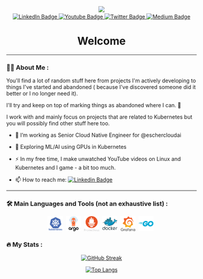 <div id="top-image" align="center">
    <img src="https://media1.giphy.com/media/Dy5InLmd7AZm8/giphy.gif?cid=ecf05e47esqg9kb0xy411ccm8ajmaov5lrn1b8itm307rkz0&rid=giphy.gif&ct=g" width="160px"/>
</div>
<div id="badges" align="center">
  <a href="https://www.linkedin.com/in/drew-hudson-viles/">
    <img src="https://img.shields.io/badge/LinkedIn-blue?style=for-the-badge&logo=linkedin&logoColor=white" alt="LinkedIn Badge"/>
  </a>
  <a href="https://www.youtube.com/@LearnWithDrew">
    <img src="https://img.shields.io/badge/YouTube-red?style=for-the-badge&logo=youtube&logoColor=white" alt="Youtube Badge"/>
  </a>
  <a href="https://twitter.com/D2wV3s">
    <img src="https://img.shields.io/badge/Twitter-blue?style=for-the-badge&logo=twitter&logoColor=white" alt="Twitter Badge"/>
  </a>
  <a href="medium.com/@DrewViles">
    <img src="https://img.shields.io/badge/Medium-white?style=for-the-badge&logo=medium&logoColor=black" alt="Medium Badge"/>
  </a>
    <h1>
      Welcome
    </h1>
</div>

---

### :technologist: About Me :
You'll find a lot of random stuff here from projects I'm actively developing to things I've started and abandoned (
because I've discovered someone
did it better or I no longer need it).

I'll try and keep on top of marking things as abandoned where I can. 🙈

I work with and mainly focus on projects that are related to Kubernetes but you will possibly find other stuff here too.

- :telescope: I’m working as Senior Cloud Native Engineer for @eschercloudai

- :seedling: Exploring ML/AI using GPUs in Kubernetes

- :zap: In my free time, I make unwatched YouTube videos on Linux and Kubernetes and I game - a bit too much.

- :mailbox: How to reach me: [![Linkedin Badge](https://img.shields.io/badge/-linkedin-blue?style=flat&logo=Linkedin&logoColor=white)](https://www.linkedin.com/in/drew-hudson-viles/)

---

### :hammer_and_wrench: Main Languages and Tools (not an exhaustive list) :
<div id="languages-tools" align="center">
  <img src="https://github.com/devicons/devicon/blob/master/icons/kubernetes/kubernetes-plain-wordmark.svg" title="Kubernetes" alt="Kubernetes" width="40" height="40"/>&nbsp;
  <img src="https://github.com/devicons/devicon/blob/master/icons/argocd/argocd-original-wordmark.svg" title="ArgoCD" alt="ArgoCD" width="40" height="40"/>&nbsp;
  <img src="https://github.com/devicons/devicon/blob/master/icons/prometheus/prometheus-original-wordmark.svg" title="Prometheus" alt="Prometheus" width="40" height="40"/>&nbsp;
  <img src="https://github.com/devicons/devicon/blob/master/icons/docker/docker-original-wordmark.svg" title="Docker" alt="Docker" width="40" height="40"/>&nbsp;
  <img src="https://github.com/devicons/devicon/blob/master/icons/grafana/grafana-original-wordmark.svg" title="Grafana" alt="Grafana" width="40" height="40"/>&nbsp;
  <img src="https://github.com/devicons/devicon/blob/master/icons/go/go-original-wordmark.svg" title="Golang" alt="Golang" width="40" height="40"/>&nbsp;
</div>

### :fire: My Stats :
<div id="streak" align="center">

[![GitHub Streak](http://github-readme-streak-stats.herokuapp.com?user=drew-viles&theme=dark&background=000000)](https://git.io/streak-stats)

[![Top Langs](https://github-readme-stats.vercel.app/api/top-langs/?username=drew-viles&layout=compact&theme=vision-friendly-dark)](https://github.com/anuraghazra/github-readme-stats)
</div>
